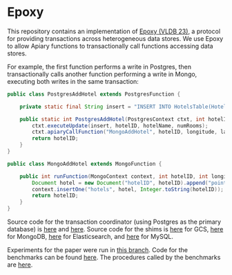 # Epoxy

This repository contains an implementation of [Epoxy (VLDB 23)](http://petereliaskraft.net/res/p2732-kraft.pdf), a protocol for providing transactions across heterogeneous data stores.  We use Epoxy to allow Apiary functions to transactionally call functions accessing data stores.

For example, the first function performs a write in Postgres, then transactionally calls another function performing a write in Mongo, executing both writes in the same transaction:

```java
public class PostgresAddHotel extends PostgresFunction {

    private static final String insert = "INSERT INTO HotelsTable(HotelID, HotelName, AvailableRooms) VALUES (?, ?, ?);";

    public static int PostgresAddHotel(PostgresContext ctxt, int hotelID, String hotelName, int numRooms, int longitude, int latitude)throws Exception {
        ctxt.executeUpdate(insert, hotelID, hotelName, numRooms);
        ctxt.apiaryCallFunction("MongoAddHotel", hotelID, longitude, latitude);
        return hotelID;
    }
}

public class MongoAddHotel extends MongoFunction {

    public int runFunction(MongoContext context, int hotelID, int longitude, int latitude) throws PSQLException {
        Document hotel = new Document("hotelID", hotelID).append("point", new Point(new Position(longitude, latitude)));
        context.insertOne("hotels", hotel, Integer.toString(hotelID));
        return hotelID;
    }
}
```

Source code for the transaction coordinator (using Postgres as the primary database) is [here](src/main/java/org/dbos/apiary/postgres/PostgresConnection.java) and [here](src/main/java/org/dbos/apiary/postgres/PostgresContext.java).  Source code for the shims is [here](src/main/java/org/dbos/apiary/gcs) for GCS, [here](src/main/java/org/dbos/apiary/mongo) for MongoDB, [here](src/main/java/org/dbos/apiary/elasticsearch) for Elasticsearch, and [here](src/main/java/org/dbos/apiary/mysql) for MySQL.

Experiments for the paper were run in [this branch](https://github.com/DBOS-project/apiary/tree/epoxy-revision).  Code for the benchmarks can be found [here](https://github.com/DBOS-project/apiary/tree/epoxy-revision/src/main/java/org/dbos/apiary/benchmarks).  The procedures called by the benchmarks are [here](https://github.com/DBOS-project/apiary/tree/epoxy-revision/src/main/java/org/dbos/apiary/procedures).